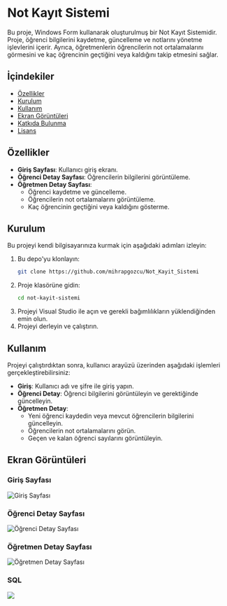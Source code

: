 # Not Kayıt Sistemi

Bu proje, Windows Form kullanarak oluşturulmuş bir Not Kayıt Sistemidir. Proje, öğrenci bilgilerini kaydetme, güncelleme ve notlarını yönetme işlevlerini içerir. Ayrıca, öğretmenlerin öğrencilerin not ortalamalarını görmesini ve kaç öğrencinin geçtiğini veya kaldığını takip etmesini sağlar.

## İçindekiler

- [Özellikler](#özellikler)
- [Kurulum](#kurulum)
- [Kullanım](#kullanım)
- [Ekran Görüntüleri](#ekran-görüntüleri)
- [Katkıda Bulunma](#katkıda-bulunma)
- [Lisans](#lisans)

## Özellikler

- **Giriş Sayfası**: Kullanıcı giriş ekranı.
- **Öğrenci Detay Sayfası**: Öğrencilerin bilgilerini görüntüleme.
- **Öğretmen Detay Sayfası**:
  - Öğrenci kaydetme ve güncelleme.
  - Öğrencilerin not ortalamalarını görüntüleme.
  - Kaç öğrencinin geçtiğini veya kaldığını gösterme.

## Kurulum

Bu projeyi kendi bilgisayarınıza kurmak için aşağıdaki adımları izleyin:

1. Bu depo'yu klonlayın:
    ```bash
    git clone https://github.com/mihrapgozcu/Not_Kayit_Sistemi
    ```
2. Proje klasörüne gidin:
    ```bash
    cd not-kayit-sistemi
    ```
3. Projeyi Visual Studio ile açın ve gerekli bağımlılıkların yüklendiğinden emin olun.
4. Projeyi derleyin ve çalıştırın.

## Kullanım

Projeyi çalıştırdıktan sonra, kullanıcı arayüzü üzerinden aşağıdaki işlemleri gerçekleştirebilirsiniz:

- **Giriş**: Kullanıcı adı ve şifre ile giriş yapın.
- **Öğrenci Detay**: Öğrenci bilgilerini görüntüleyin ve gerektiğinde güncelleyin.
- **Öğretmen Detay**:
  - Yeni öğrenci kaydedin veya mevcut öğrencilerin bilgilerini güncelleyin.
  - Öğrencilerin not ortalamalarını görün.
  - Geçen ve kalan öğrenci sayılarını görüntüleyin.

## Ekran Görüntüleri

### Giriş Sayfası
![Giriş Sayfası](https://github.com/mihrapgozcu/Not_Kayit_Sistemi/blob/master/%C3%B6%C4%9Frenci%20not%20kay%C4%B1t%20sistemi.png)

### Öğrenci Detay Sayfası
![Öğrenci Detay Sayfası](https://github.com/mihrapgozcu/Not_Kayit_Sistemi/blob/master/%C3%B6%C4%9Frenci%20bilgi.png)

### Öğretmen Detay Sayfası
![Öğretmen Detay Sayfası](https://github.com/mihrapgozcu/Not_Kayit_Sistemi/blob/master/%C3%B6%C4%9Fretmen%20detay.png)

### SQL
![](https://github.com/mihrapgozcu/Not_Kayit_Sistemi/blob/master/sql%20g%C3%B6r%C3%BCnt%C3%BC.png)
